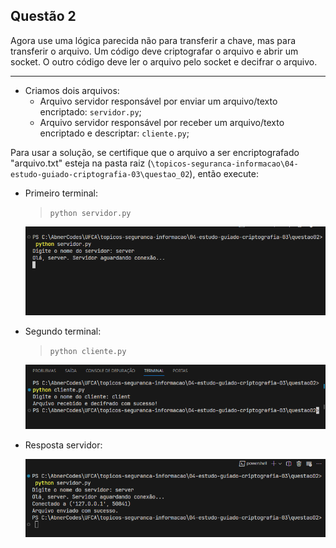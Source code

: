 ## Questão 2

Agora use uma lógica parecida não para transferir a chave, mas para transferir o arquivo. Um código deve criptografar o arquivo e abrir um socket. O outro código deve ler o arquivo pelo socket e decifrar o arquivo.

---

- Criamos dois arquivos:
  - Arquivo servidor responsável por enviar um arquivo/texto encriptado: `servidor.py`;
  - Arquivo servidor responsável por receber um arquivo/texto encriptado e descriptar: `cliente.py`;

Para usar a solução, se certifique que o arquivo a ser encriptografado "arquivo.txt" esteja na pasta raiz (`\topicos-seguranca-informacao\04-estudo-guiado-criptografia-03\questao_02`), então execute:

- Primeiro terminal:

  > `python servidor.py`

  ![](server01.png)

- Segundo terminal:

  > `python cliente.py`

  ![](client01.png)

- Resposta servidor:
  
  ![](server02.png)
